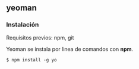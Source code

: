 ## yeoman
### Instalación

Requisitos previos: npm, git
<br />

Yeoman se instala por linea de comandos con **npm**.

````
$ npm install -g yo

````
